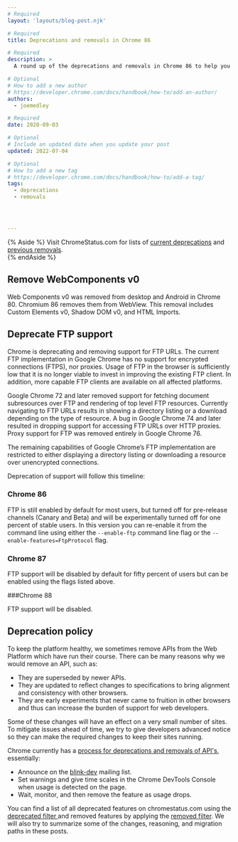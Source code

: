 ```yaml
---
# Required
layout: 'layouts/blog-post.njk'

# Required
title: Deprecations and removals in Chrome 86

# Required
description: >
  A round up of the deprecations and removals in Chrome 86 to help you plan.

# Optional
# How to add a new author
# https://developer.chrome.com/docs/handbook/how-to/add-an-author/
authors:
  - joemedley

# Required
date: 2020-09-03

# Optional
# Include an updated date when you update your post
updated: 2022-07-04

# Optional
# How to add a new tag
# https://developer.chrome.com/docs/handbook/how-to/add-a-tag/
tags:
  - deprecations
  - removals




---
```


{% Aside %}
Visit ChromeStatus.com for lists of 
<a href="https://www.chromestatus.com/features#browsers.chrome.status%3A%22Deprecated%22">current deprecations</a>
and <a href="https://www.chromestatus.com/features#browsers.chrome.status:%22Removed%22">previous removals</a>.  
{% endAside %}

## Remove WebComponents v0

Web Components v0 was removed from desktop and Android in Chrome 80. Chromium 86
removes them from WebView. This removal includes Custom Elements v0, Shadow DOM
v0, and HTML Imports.

## Deprecate FTP support

Chrome is deprecating and removing support for FTP URLs. The current FTP
implementation in Google Chrome has no support for encrypted connections (FTPS),
nor proxies. Usage of FTP in the browser is sufficiently low that it is no
longer viable to invest in improving the existing FTP client. In addition, more
capable FTP clients are available on all affected platforms.

Google Chrome 72 and later removed support for fetching document subresources
over FTP and rendering of top level FTP resources. Currently navigating to FTP
URLs results in showing a directory listing or a download depending on the type
of resource. A bug in Google Chrome 74 and later resulted in dropping support
for accessing FTP URLs over HTTP proxies. Proxy support for FTP was removed
entirely in Google Chrome 76.

The remaining capabilities of Google Chrome’s FTP implementation are restricted
to either displaying a directory listing or downloading a resource over
unencrypted connections. 

Deprecation of support will follow this timeline:

### Chrome 86

FTP is still enabled by default for most users, but turned off for pre-release
channels (Canary and Beta) and will be experimentally turned off for one percent
of stable users. In this version you can re-enable it from the command line
using either the `--enable-ftp` command line flag or the
`--enable-features=FtpProtocol` flag.

### Chrome 87

FTP support will be disabled by default for fifty percent of users but can be
enabled using the flags listed above.

###Chrome 88

FTP support will be disabled.

## Deprecation policy


To keep the platform healthy, we sometimes remove APIs from the Web Platform which have run their course. There can be many reasons why we would remove an
API, such as:

- They are superseded by newer APIs.
- They are updated to reflect changes to specifications to bring alignment and consistency with other browsers.
- They are early experiments that never came to fruition in other browsers and thus can increase the burden of support for web developers.


Some of these changes will have an effect on a very small number of sites. To mitigate issues ahead of time, we try to give developers advanced notice so they can make the required changes to keep their sites running.

Chrome currently has a <a href="http://www.chromium.org/blink#TOC-Launch-Process:-Deprecation"> process for deprecations and removals of API's</a>, essentially:


- Announce on the <a href="https://groups.google.com/a/chromium.org/forum/#!forum/blink-dev">blink-dev</a> mailing list.
- Set warnings and give time scales in the Chrome DevTools Console when usage is detected on the page.
- Wait, monitor, and then remove the feature as usage drops.
 


You can find a list of all deprecated features on chromestatus.com using the <a href="https://www.chromestatus.com/features#deprecated"> deprecated filter </a> and removed features by applying the <a href="https://www.chromestatus.com/features#removed">removed filter</a>. We will also try to summarize some of the changes, reasoning, and migration paths in these posts.
